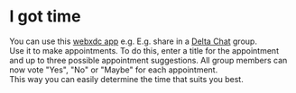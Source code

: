 # I got time

  You can use this [webxdc app](https://github.com/webxdc) e.g.  E.g. share in a [Delta Chat](https://github.com/deltachat/) group.
  <br>
 Use it to make appointments.
 To do this, enter a title for the appointment and up to three possible appointment suggestions.  All group members can now vote "Yes", "No" or "Maybe" for each appointment.<br>This way you can easily determine the time that suits you best.